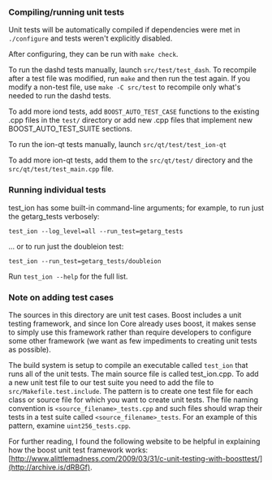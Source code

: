 ### Compiling/running unit tests

Unit tests will be automatically compiled if dependencies were met in `./configure`
and tests weren't explicitly disabled.

After configuring, they can be run with `make check`.

To run the dashd tests manually, launch `src/test/test_dash`. To recompile
after a test file was modified, run `make` and then run the test again. If you
modify a non-test file, use `make -C src/test` to recompile only what's needed
to run the dashd tests.

To add more iond tests, add `BOOST_AUTO_TEST_CASE` functions to the existing
.cpp files in the `test/` directory or add new .cpp files that
implement new BOOST_AUTO_TEST_SUITE sections.

To run the ion-qt tests manually, launch `src/qt/test/test_ion-qt`

To add more ion-qt tests, add them to the `src/qt/test/` directory and
the `src/qt/test/test_main.cpp` file.

### Running individual tests

test_ion has some built-in command-line arguments; for
example, to run just the getarg_tests verbosely:

    test_ion --log_level=all --run_test=getarg_tests

... or to run just the doubleion test:

    test_ion --run_test=getarg_tests/doubleion

Run `test_ion --help` for the full list.

### Note on adding test cases

The sources in this directory are unit test cases.  Boost includes a
unit testing framework, and since Ion Core already uses boost, it makes
sense to simply use this framework rather than require developers to
configure some other framework (we want as few impediments to creating
unit tests as possible).

The build system is setup to compile an executable called `test_ion`
that runs all of the unit tests.  The main source file is called
test_ion.cpp. To add a new unit test file to our test suite you need
to add the file to `src/Makefile.test.include`. The pattern is to create 
one test file for each class or source file for which you want to create 
unit tests.  The file naming convention is `<source_filename>_tests.cpp` 
and such files should wrap their tests in a test suite 
called `<source_filename>_tests`. For an example of this pattern, 
examine `uint256_tests.cpp`.

For further reading, I found the following website to be helpful in
explaining how the boost unit test framework works:
[http://www.alittlemadness.com/2009/03/31/c-unit-testing-with-boosttest/](http://archive.is/dRBGf).

